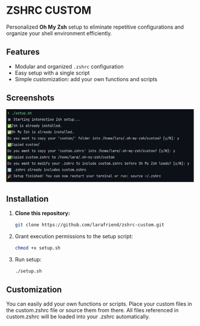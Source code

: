 # ZSHRC CUSTOM

Personalized **Oh My Zsh** setup to eliminate repetitive configurations and organize your shell environment efficiently.

## Features

- Modular and organized `.zshrc` configuration
- Easy setup with a single script
- Simple customization: add your own functions and scripts

## Screenshots

![Configuration Screenshot](docs/img/setup-screenshot.png)

## Installation

1. **Clone this repository:**
   ```bash
   git clone https://github.com/larafriend/zshrc-custom.git
   ```

2. Grant execution permissions to the setup script:

   ```bash
   chmod +x setup.sh
   ```
3. Run setup:

   ```bash
   ./setup.sh
   ```

## Customization

You can easily add your own functions or scripts. Place your custom files in the custom.zshrc file or source them from
there. All files referenced in custom.zshrc will be loaded into your .zshrc automatically.
